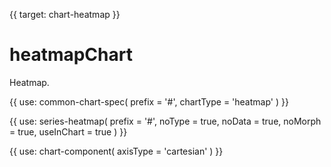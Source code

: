 {{ target: chart-heatmap }}

# heatmapChart

Heatmap.

{{ use: common-chart-spec(
    prefix = '#',
    chartType = 'heatmap'
) }}

{{ use: series-heatmap(
  prefix = '#',
  noType = true,
  noData = true,
  noMorph = true,
  useInChart = true
) }}

{{ use: chart-component(
  axisType = 'cartesian'
) }}